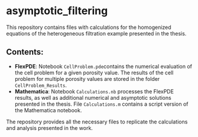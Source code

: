 # asymptotic_filtering

This repository contains files with calculations for the homogenized equations of the heterogeneous filtration example presented in the thesis.

## Contents:
- **FlexPDE**: Notebook `CellProblem.pde`contains the numerical evaluation of the cell problem for a given porosity value. The results of the cell problem for multiple porosity values are stored in the folder `CellProblem_Results`.
- **Mathematica**: Notebook `Calculations.nb` processes the FlexPDE results, as well as additional numerical and asymptotic solutions presented in the thesis. File `Calculations.m` contains a script version of the Mathematica notebook.

The repository provides all the necessary files to replicate the calculations and analysis presented in the work.
